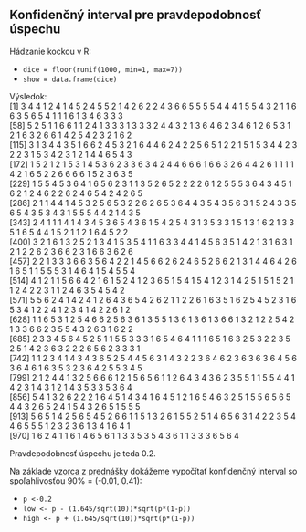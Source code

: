 ## Konfidenčný interval pre pravdepodobnosť úspechu <br />

Hádzanie kockou v R: <br />
+ `dice = floor(runif(1000, min=1, max=7))` <br />
+ `show = data.frame(dice)` <br />

Výsledok: <br />
 [1] 3 4 4 1 2 4 1 4 5 2 4 5 5 2 1 4 2 6 2 2 4 3 6 6 5 5 5 5 4 4 4 1 5 5 4 3 2 1 1 6 6 3 5 6 5 4 1 1 1 6 1 3 4 6 3 3 3 <br />
 [58] 5 2 5 1 1 6 6 1 1 2 4 1 3 3 3 1 3 3 3 2 4 4 3 2 1 3 6 4 6 2 3 4 6 1 2 6 5 3 1 2 1 6 3 2 6 6 1 4 2 5 4 2 3 2 1 6 2 <br />
 [115] 3 1 3 4 4 3 5 1 6 6 2 4 5 3 2 1 6 4 4 6 2 4 2 2 5 6 5 1 2 2 1 5 1 5 3 4 4 2 3 2 2 3 1 5 3 4 2 3 1 2 1 4 4 6 5 4 3 <br />
 [172] 1 5 2 1 2 1 5 3 1 4 5 3 6 2 3 3 6 3 4 2 4 4 6 6 6 1 6 6 3 2 6 4 4 2 6 1 1 1 1 4 2 1 6 5 2 2 6 6 6 6 1 5 2 3 6 3 5 <br />
 [229] 1 5 5 4 5 3 6 4 1 6 5 6 2 3 1 1 3 5 2 6 5 2 2 2 2 6 1 2 5 5 5 3 6 4 3 4 5 1 6 2 1 2 4 6 2 2 6 2 4 6 5 4 2 4 2 6 5 <br />
 [286] 2 1 1 4 4 1 4 5 3 2 5 6 5 3 2 2 6 2 6 5 3 6 4 4 3 5 4 3 5 6 3 1 5 2 4 3 3 5 6 5 4 3 5 3 4 3 1 5 5 5 4 4 2 1 4 3 5 <br />
 [343] 2 4 1 1 1 4 1 4 3 4 5 3 6 5 4 3 6 1 5 4 2 5 4 3 1 3 5 3 3 1 5 1 3 1 6 2 1 3 3 5 1 6 5 4 4 1 5 2 1 1 2 1 6 4 5 2 2 <br />
 [400] 3 2 1 6 1 3 2 5 2 1 3 4 1 5 3 5 4 1 1 6 3 3 4 4 1 4 5 6 3 5 1 4 2 1 3 1 6 3 1 2 1 2 2 6 2 3 6 6 2 3 1 6 6 3 6 2 6 <br />
 [457] 2 2 1 3 3 3 6 6 3 5 6 4 2 2 1 4 5 6 6 2 6 2 4 6 5 2 6 6 2 1 3 1 4 4 6 4 2 6 1 6 5 1 1 5 5 5 3 1 4 6 4 1 5 4 5 5 4 <br />
 [514] 4 1 2 1 1 5 6 6 4 2 1 6 1 5 2 4 1 2 3 6 5 1 5 4 1 5 4 1 2 3 1 4 2 5 1 5 1 5 2 1 1 2 4 2 2 3 1 1 2 4 6 3 5 4 5 4 2 <br />
 [571] 5 5 6 2 4 1 4 2 4 1 2 6 4 3 6 5 4 2 6 2 1 1 2 2 6 1 6 3 5 1 6 2 5 4 5 2 3 1 6 5 3 4 1 2 2 4 1 2 3 4 1 4 2 2 6 1 2 <br />
 [628] 1 1 6 5 3 1 2 5 4 6 6 2 5 6 3 6 1 3 5 5 1 3 6 1 3 6 1 3 6 6 1 3 2 1 2 2 5 4 2 1 3 3 6 6 2 3 5 5 4 3 2 6 3 1 6 2 2 <br />
 [685] 2 3 3 4 5 6 4 5 2 5 1 1 5 5 3 3 3 1 6 5 4 6 4 1 1 1 6 5 1 6 3 2 5 3 2 2 3 5 2 5 1 4 2 3 6 3 2 2 2 6 5 6 2 3 3 3 1 <br />
 [742] 1 1 2 3 4 1 4 3 4 3 6 5 2 5 4 4 5 6 3 1 4 3 2 2 3 6 4 6 2 3 6 3 6 3 6 4 5 6 3 6 4 6 1 6 3 5 3 2 3 6 4 2 5 5 3 4 5 <br />
 [799] 2 1 2 4 4 1 3 2 5 6 6 6 1 2 1 5 6 5 6 1 1 2 6 4 3 4 3 6 2 3 5 5 1 1 5 5 4 4 1 4 2 3 1 4 3 1 2 1 4 3 5 3 3 5 3 6 4 <br />
 [856] 5 4 1 3 2 6 2 2 2 1 6 4 5 1 4 3 4 1 6 4 5 1 2 1 6 5 4 6 3 2 5 1 5 5 6 5 6 5 4 4 3 2 6 5 2 4 1 5 4 3 2 6 5 1 5 5 5 <br />
 [913] 5 6 5 1 4 2 5 6 5 4 5 2 6 6 1 1 5 1 3 2 6 1 5 5 2 5 1 4 6 5 6 3 1 4 2 2 3 5 4 4 6 5 5 5 1 2 3 2 3 6 1 3 4 1 6 4 1 <br />
 [970] 1 6 2 4 1 1 6 1 4 6 5 6 1 1 3 3 5 3 5 4 3 6 1 1 3 3 3 6 5 6 4 <br />

Pravdepodobnosť úspechu je teda 0.2.

Na základe [vzorca z prednášky](https://www.youtube.com/watch?v=C1sH4UVuYuk) dokážeme vypočítať konfidenčný interval so spoľahlivosťou 90% = (-0.01, 0.41):

+ `p <-0.2`
+ `low <- p - (1.645/sqrt(10))*sqrt(p*(1-p))`
+ `high <- p + (1.645/sqrt(10))*sqrt(p*(1-p))`

